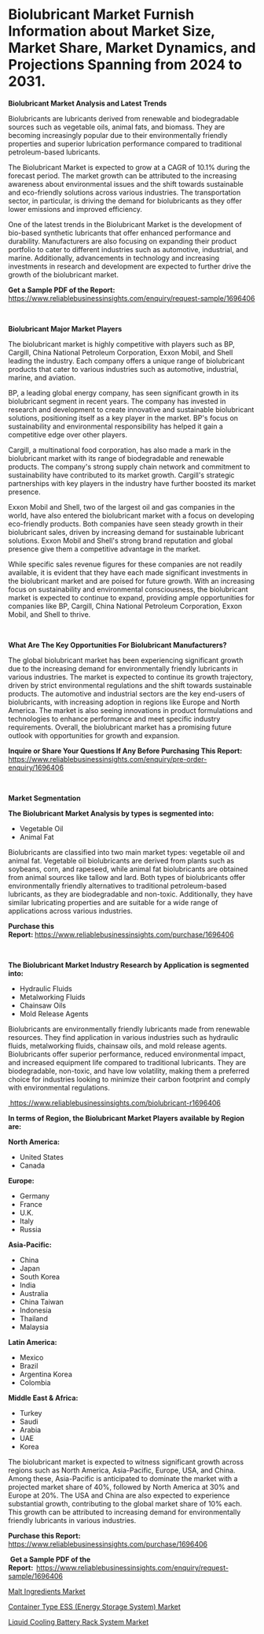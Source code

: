<p><h1>Biolubricant Market Furnish Information about Market Size, Market Share, Market Dynamics, and Projections Spanning from 2024 to 2031.</h1></p><p><strong>Biolubricant Market Analysis and Latest Trends</strong></p>
<p><p>Biolubricants are lubricants derived from renewable and biodegradable sources such as vegetable oils, animal fats, and biomass. They are becoming increasingly popular due to their environmentally friendly properties and superior lubrication performance compared to traditional petroleum-based lubricants.</p><p>The Biolubricant Market is expected to grow at a CAGR of 10.1% during the forecast period. The market growth can be attributed to the increasing awareness about environmental issues and the shift towards sustainable and eco-friendly solutions across various industries. The transportation sector, in particular, is driving the demand for biolubricants as they offer lower emissions and improved efficiency.</p><p>One of the latest trends in the Biolubricant Market is the development of bio-based synthetic lubricants that offer enhanced performance and durability. Manufacturers are also focusing on expanding their product portfolio to cater to different industries such as automotive, industrial, and marine. Additionally, advancements in technology and increasing investments in research and development are expected to further drive the growth of the biolubricant market.</p></p>
<p><strong>Get a Sample PDF of the Report:&nbsp;</strong> <a href="https://www.reliablebusinessinsights.com/enquiry/request-sample/1696406">https://www.reliablebusinessinsights.com/enquiry/request-sample/1696406</a></p>
<p>&nbsp;</p>
<p><strong>Biolubricant Major Market Players</strong></p>
<p><p>The biolubricant market is highly competitive with players such as BP, Cargill, China National Petroleum Corporation, Exxon Mobil, and Shell leading the industry. Each company offers a unique range of biolubricant products that cater to various industries such as automotive, industrial, marine, and aviation.</p><p>BP, a leading global energy company, has seen significant growth in its biolubricant segment in recent years. The company has invested in research and development to create innovative and sustainable biolubricant solutions, positioning itself as a key player in the market. BP's focus on sustainability and environmental responsibility has helped it gain a competitive edge over other players.</p><p>Cargill, a multinational food corporation, has also made a mark in the biolubricant market with its range of biodegradable and renewable products. The company's strong supply chain network and commitment to sustainability have contributed to its market growth. Cargill's strategic partnerships with key players in the industry have further boosted its market presence.</p><p>Exxon Mobil and Shell, two of the largest oil and gas companies in the world, have also entered the biolubricant market with a focus on developing eco-friendly products. Both companies have seen steady growth in their biolubricant sales, driven by increasing demand for sustainable lubricant solutions. Exxon Mobil and Shell's strong brand reputation and global presence give them a competitive advantage in the market.</p><p>While specific sales revenue figures for these companies are not readily available, it is evident that they have each made significant investments in the biolubricant market and are poised for future growth. With an increasing focus on sustainability and environmental consciousness, the biolubricant market is expected to continue to expand, providing ample opportunities for companies like BP, Cargill, China National Petroleum Corporation, Exxon Mobil, and Shell to thrive.</p></p>
<p>&nbsp;</p>
<p><strong>What Are The Key Opportunities For Biolubricant Manufacturers?</strong></p>
<p><p>The global biolubricant market has been experiencing significant growth due to the increasing demand for environmentally friendly lubricants in various industries. The market is expected to continue its growth trajectory, driven by strict environmental regulations and the shift towards sustainable products. The automotive and industrial sectors are the key end-users of biolubricants, with increasing adoption in regions like Europe and North America. The market is also seeing innovations in product formulations and technologies to enhance performance and meet specific industry requirements. Overall, the biolubricant market has a promising future outlook with opportunities for growth and expansion.</p></p>
<p><strong>Inquire or Share Your Questions If Any Before Purchasing This Report:</strong> <a href="https://www.reliablebusinessinsights.com/enquiry/pre-order-enquiry/1696406">https://www.reliablebusinessinsights.com/enquiry/pre-order-enquiry/1696406</a></p>
<p>&nbsp;</p>
<p><strong>Market Segmentation</strong></p>
<p><strong>The Biolubricant Market Analysis by types is segmented into:</strong></p>
<p><ul><li>Vegetable Oil</li><li>Animal Fat</li></ul></p>
<p><p>Biolubricants are classified into two main market types: vegetable oil and animal fat. Vegetable oil biolubricants are derived from plants such as soybeans, corn, and rapeseed, while animal fat biolubricants are obtained from animal sources like tallow and lard. Both types of biolubricants offer environmentally friendly alternatives to traditional petroleum-based lubricants, as they are biodegradable and non-toxic. Additionally, they have similar lubricating properties and are suitable for a wide range of applications across various industries.</p></p>
<p><strong>Purchase this Report:&nbsp;</strong><a href="https://www.reliablebusinessinsights.com/purchase/1696406">https://www.reliablebusinessinsights.com/purchase/1696406</a></p>
<p>&nbsp;</p>
<p><strong>The Biolubricant Market Industry Research by Application is segmented into:</strong></p>
<p><ul><li>Hydraulic Fluids</li><li>Metalworking Fluids</li><li>Chainsaw Oils</li><li>Mold Release Agents</li></ul></p>
<p><p>Biolubricants are environmentally friendly lubricants made from renewable resources. They find application in various industries such as hydraulic fluids, metalworking fluids, chainsaw oils, and mold release agents. Biolubricants offer superior performance, reduced environmental impact, and increased equipment life compared to traditional lubricants. They are biodegradable, non-toxic, and have low volatility, making them a preferred choice for industries looking to minimize their carbon footprint and comply with environmental regulations.</p></p>
<p><a href="https://www.reliablebusinessinsights.com/biolubricant-r1696406">&nbsp;https://www.reliablebusinessinsights.com/biolubricant-r1696406</a></p>
<p><strong>In terms of Region, the Biolubricant Market Players available by Region are:</strong></p>
<p>
    <p> <strong> North America: </strong>
        <ul>
            <li>United States</li>
            <li>Canada</li>
        </ul>
        </p> 
    <p> <strong> Europe: </strong>
        <ul>
            <li>Germany</li>
            <li>France</li>
            <li>U.K.</li>
            <li>Italy</li>
            <li>Russia</li>
        </ul>
        </p> 
    <p> <strong> Asia-Pacific: </strong>
        <ul>
            <li>China</li>
            <li>Japan</li>
            <li>South Korea</li>
            <li>India</li>
            <li>Australia</li>
            <li>China Taiwan</li>
            <li>Indonesia</li>
            <li>Thailand</li>
            <li>Malaysia</li>
        </ul>
        </p> 
    <p> <strong> Latin America: </strong>
        <ul>
            <li>Mexico</li>
            <li>Brazil</li>
            <li>Argentina Korea</li>
            <li>Colombia</li>
        </ul>
        </p> 
    <p> <strong> Middle East & Africa: </strong>
        <ul>
            <li>Turkey</li>
            <li>Saudi</li>
            <li>Arabia</li>
            <li>UAE</li>
            <li>Korea</li>
        </ul>
    </p>
    </p>
<p><p>The biolubricant market is expected to witness significant growth across regions such as North America, Asia-Pacific, Europe, USA, and China. Among these, Asia-Pacific is anticipated to dominate the market with a projected market share of 40%, followed by North America at 30% and Europe at 20%. The USA and China are also expected to experience substantial growth, contributing to the global market share of 10% each. This growth can be attributed to increasing demand for environmentally friendly lubricants in various industries.</p></p>
<p><strong>Purchase this Report: </strong><a href="https://www.reliablebusinessinsights.com/purchase/1696406">https://www.reliablebusinessinsights.com/purchase/1696406</a></p>
<p>&nbsp;<strong>Get a Sample PDF of the Report:&nbsp;&nbsp;</strong><a href="https://www.reliablebusinessinsights.com/enquiry/request-sample/1696406">https://www.reliablebusinessinsights.com/enquiry/request-sample/1696406</a></p>
<p><strong></strong></p>
<p><p><a href="https://issuu.com/reportprime-2/docs/malt-ingredients-market-size-2030.pptx">Malt Ingredients Market</a></p><p><a href="https://view.publitas.com/reportprime-1/container-type-ess-energy-storage-system-market-size-share-analysis-growth-trends-forecasts-2024-2031/">Container Type ESS (Energy Storage System) Market</a></p><p><a href="https://view.publitas.com/reportprime-1/insights-into-the-liquid-cooling-battery-rack-system-industry-market-financial-status-market-size-and-revenue-analysis-up-to-2031/">Liquid Cooling Battery Rack System Market</a></p></p>